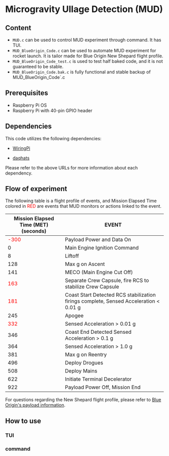 # Microgravity Ullage Detection (MUD)

## Content

- `MUD.c` can be used to control MUD experiment through command. It has TUI.
- `MUD_BlueOrigin_Code.c` can be used to automate MUD experiment for rocket launch. It is tailor made for Blue Origin New Shepard flight profile.
- `MUD_BlueOrigin_Code_test.c` is used to test half baked code, and it is not guaranteed to be stable.
- `MUD_BlueOrigin_Code.bak.c` is fully functional and stable backup of MUD_BlueOrigin_Code`.c

## Prerequisites
- Raspberry Pi OS
- Raspberry Pi with 40-pin GPIO header

## Dependencies
This code utilizes the following dependencies:

- [WiringPi](https://github.com/mccdaq/daqhats.git)

- [daqhats](https://github.com/WiringPi/WiringPi.git)

Please refer to the above URLs for more information about each dependency.

## Flow of experiment
The following table is a flight profile of events, and Mission Elapsed Time colored in <span style="color: red;">RED</span> are events that MUD monitors or actions linked to the event.

| Mission Elapsed Time (MET) (seconds) | EVENT  |
|-----------------|-----------------|
| <span style="color: red;">-300</span>    | Payload Power and Data On    |
| 0     | Main Engine Ignition Command  |
| 8     | Liftoff  |
| 128   | Max g on Ascent  |
| 141   | MECO (Main Engine Cut Off)   |
| <span style="color: red;">163</span>   | Separate Crew Capsule, fire RCS to stabilize Crew Capsule   |
| <span style="color: red;">181</span>   | Coast Start Detected RCS stabilization firings complete, Sensed Acceleration < 0.01 g   |
| 245   | Apogee  |
| <span style="color: red;">332</span>   | Sensed Acceleration  > 0.01 g  |
| 346   | Coast End Detected Sensed Acceleration  > 0.1 g  |
| 364   | Sensed Acceleration  > 1.0 g  |
| 381   | Max g on Reentry  |
| 496   | Deploy Drogues  |
| 508   | Deploy Mains   |
| 622   | Initiate Terminal Decelerator  |
| 922   | Payload Power Off, Mission End   |


For questions regarding the New Shepard flight profile, please refer to [Blue Origin's payload information](https://www.blueorigin.com/new-shepard/payloads).

## How to use
### TUI
### command